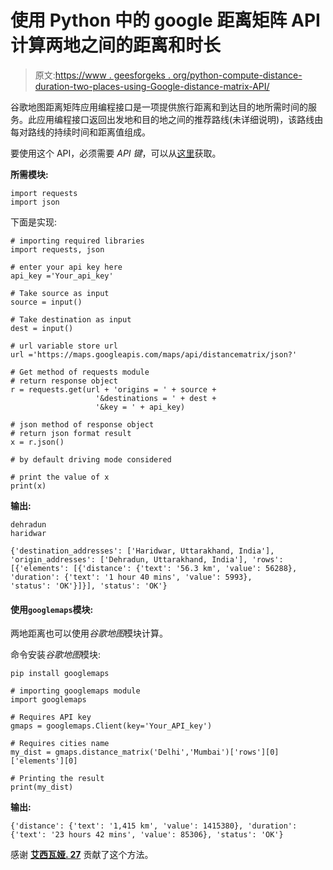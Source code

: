 # 使用 Python 中的 google 距离矩阵 API 计算两地之间的距离和时长

> 原文:[https://www . geesforgeks . org/python-compute-distance-duration-two-places-using-Google-distance-matrix-API/](https://www.geeksforgeeks.org/python-calculate-distance-duration-two-places-using-google-distance-matrix-api/)

谷歌地图距离矩阵应用编程接口是一项提供旅行距离和到达目的地所需时间的服务。此应用编程接口返回出发地和目的地之间的推荐路线(未详细说明)，该路线由每对路线的持续时间和距离值组成。

要使用这个 API，必须需要 *API 键*，可以从[这里](https://developers.google.com/maps/documentation/distance-matrix/get-api-key)获取。

**所需模块:**

```
import requests
import json
```

下面是实现:

```
# importing required libraries
import requests, json

# enter your api key here
api_key ='Your_api_key'

# Take source as input
source = input()

# Take destination as input
dest = input()

# url variable store url 
url ='https://maps.googleapis.com/maps/api/distancematrix/json?'

# Get method of requests module
# return response object
r = requests.get(url + 'origins = ' + source +
                   '&destinations = ' + dest +
                   '&key = ' + api_key)

# json method of response object
# return json format result
x = r.json()

# by default driving mode considered

# print the value of x
print(x)
```

**输出:**

```
dehradun
haridwar

{'destination_addresses': ['Haridwar, Uttarakhand, India'], 
'origin_addresses': ['Dehradun, Uttarakhand, India'], 'rows': 
[{'elements': [{'distance': {'text': '56.3 km', 'value': 56288}, 
'duration': {'text': '1 hour 40 mins', 'value': 5993},
'status': 'OK'}]}], 'status': 'OK'}

```

#### 使用`googlemaps`模块:

两地距离也可以使用*谷歌地图*模块计算。

命令安装*谷歌地图*模块:

```
pip install googlemaps
```

```
# importing googlemaps module
import googlemaps

# Requires API key
gmaps = googlemaps.Client(key='Your_API_key')

# Requires cities name
my_dist = gmaps.distance_matrix('Delhi','Mumbai')['rows'][0]['elements'][0]

# Printing the result
print(my_dist)
```

**输出:**

```
{'distance': {'text': '1,415 km', 'value': 1415380}, 'duration': {'text': '23 hours 42 mins', 'value': 85306}, 'status': 'OK'}
```

感谢 **[艾西瓦娅. 27](https://auth.geeksforgeeks.org/user/aishwarya.27/articles)** 贡献了这个方法。
